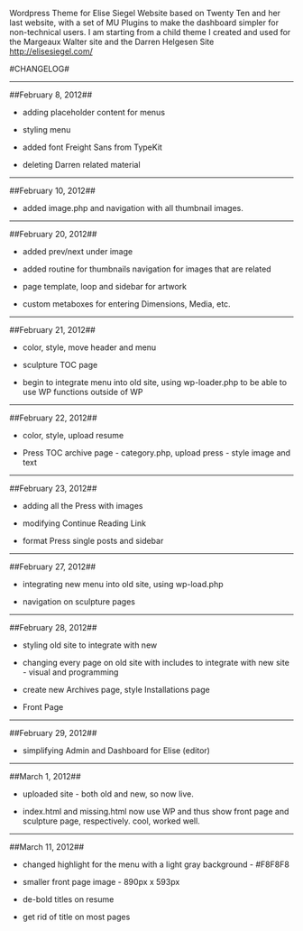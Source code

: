 Wordpress Theme for Elise Siegel Website based on Twenty Ten and her last website, with a set of MU Plugins to make the dashboard simpler for non-technical users. I am starting from a child theme I created and used for the Margeaux Walter site and the Darren Helgesen Site 
http://elisesiegel.com/  

#CHANGELOG#

***   

##February 8, 2012##

- adding placeholder content for menus

- styling menu

- added font Freight Sans from TypeKit

- deleting Darren related material

***

##February 10, 2012##

- added image.php and navigation with all thumbnail images.

***

##February 20, 2012##

- added prev/next under image 

- added routine for thumbnails navigation for images that are related

- page template, loop and sidebar for artwork

- custom metaboxes for entering Dimensions, Media, etc.

***

##February 21, 2012##

- color, style, move header and menu

- sculpture TOC page

- begin to integrate menu into old site, using wp-loader.php to be able to use WP functions outside of WP

***

##February 22, 2012##

- color, style, upload resume

- Press TOC archive page - category.php, upload press - style image and text   

***    

##February 23, 2012##

- adding all the Press with images

- modifying Continue Reading Link

- format Press single posts and sidebar 

***    


##February 27, 2012##

- integrating new menu into old site, using wp-load.php

- navigation on sculpture pages   


***    


##February 28, 2012##

- styling old site to integrate with new

- changing every page on old site with includes to integrate with new site - visual and programming

- create new Archives page, style Installations page 

- Front Page  



***    


##February 29, 2012##

- simplifying Admin and Dashboard for Elise (editor)     

***    


##March 1, 2012##

- uploaded site - both old and new, so now live.

- index.html and missing.html now use WP and thus show front page and sculpture page, respectively. cool, worked well.


***  

##March 11, 2012##

- changed highlight for the menu with a light gray background - #F8F8F8

- smaller front page image - 890px x 593px  

- de-bold titles on resume

- get rid of title on most pages

